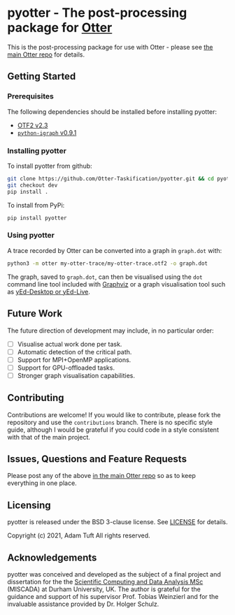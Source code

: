# pyotter - The post-processing package for [Otter](https://github.com/Otter-Taskification/otter)

This is the post-processing package for use with Otter - please see [the main Otter repo](https://github.com/Otter-Taskification/otter) for details.

## Getting Started

### Prerequisites

The following dependencies should be installed before installing pyotter:

- [OTF2 v2.3](https://zenodo.org/record/4682684)
- [`python-igraph` v0.9.1](https://pypi.org/project/python-igraph/0.9.1/)

### Installing pyotter

To install pyotter from github:

```bash
git clone https://github.com/Otter-Taskification/pyotter.git && cd pyotter
git checkout dev
pip install .
```

To install from PyPi:

```
pip install pyotter
```

### Using pyotter

A trace recorded by Otter can be converted into a graph in `graph.dot` with:

```bash
python3 -m otter my-otter-trace/my-otter-trace.otf2 -o graph.dot
```

The graph, saved to `graph.dot`, can then be visualised using the `dot` command line tool included with [Graphviz](https://graphviz.org/) or a graph visualisation tool such as [yEd-Desktop or yEd-Live](https://www.yworks.com/\#products).

## Future Work

The future direction of development may include, in no particular order:

- [ ] Visualise actual work done per task.
- [ ] Automatic detection of the critical path.
- [ ] Support for MPI+OpenMP applications.
- [ ] Support for GPU-offloaded tasks.
- [ ] Stronger graph visualisation capabilities.

## Contributing

Contributions are welcome! If you would like to contribute, please fork the repository and use the `contributions` branch. There is no specific style guide, although I would be grateful if you could code in a style consistent with that of the main project.

## Issues, Questions and Feature Requests

Please post any of the above [in the main Otter repo](https://github.com/Otter-Taskification/otter/issues) so as to keep everything in one place.

## Licensing

pyotter is released under the BSD 3-clause license. See [LICENSE](LICENSE) for details.

Copyright (c) 2021, Adam Tuft
All rights reserved.

## Acknowledgements

pyotter was conceived and developed as the subject of a final project and dissertation for the the [Scientific Computing and Data Analysis MSc](https://miscada.phyip3.dur.ac.uk/) (MISCADA) at Durham University, UK. The author is grateful for the guidance and support of his supervisor Prof. Tobias Weinzierl and for the invaluable assistance provided by Dr. Holger Schulz.
